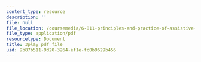 ```yaml
---
content_type: resource
description: ''
file: null
file_location: /coursemedia/6-811-principles-and-practice-of-assistive-technology-fall-2014/9b87b5119d203264ef1efc0b9629b456_x18bMLW4eO4.pdf
file_type: application/pdf
resourcetype: Document
title: 3play pdf file
uid: 9b87b511-9d20-3264-ef1e-fc0b9629b456
---
```

